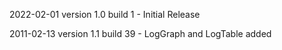 2022-02-01 version 1.0 build 1 - Initial Release

2011-02-13 version 1.1 build 39 - LogGraph and LogTable added
